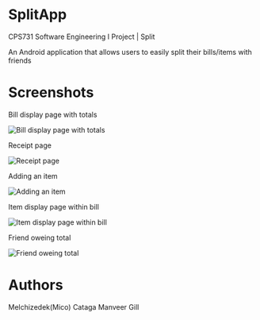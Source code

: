 # SplitApp

CPS731 Software Engineering I Project | Split

An Android application that allows users to easily split their bills/items with friends

# Screenshots
Bill display page with totals


![Bill display page with totals](Screenshots/Split1.PNG)

Receipt page


![Receipt page](Screenshots/Split2.PNG)

Adding an item


![Adding an item](Screenshots/Split3.PNG)

Item display page within bill


![Item display page within bill](Screenshots/Split4.PNG)

Friend oweing total


![Friend oweing total](Screenshots/Split5.PNG)

# Authors
Melchizedek(Mico) Cataga
Manveer Gill
